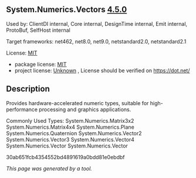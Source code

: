 ﻿System.Numerics.Vectors [4.5.0](https://www.nuget.org/packages/System.Numerics.Vectors/4.5.0)
--------------------

Used by: ClientDI internal, Core internal, DesignTime internal, Emit internal, ProtoBuf, SelfHost internal

Target frameworks: net462, net8.0, net9.0, netstandard2.0, netstandard2.1

License: [MIT](../../../../licenses/mit) 

- package license: [MIT](https://github.com/dotnet/corefx/blob/master/LICENSE.TXT) 
- project license: [Unknown](https://dot.net/) , License should be verified on https://dot.net/

Description
-----------
Provides hardware-accelerated numeric types, suitable for high-performance processing and graphics applications.

Commonly Used Types:
System.Numerics.Matrix3x2
System.Numerics.Matrix4x4
System.Numerics.Plane
System.Numerics.Quaternion
System.Numerics.Vector2
System.Numerics.Vector3
System.Numerics.Vector4
System.Numerics.Vector
System.Numerics.Vector<T>
 
30ab651fcb4354552bd4891619a0bdd81e0ebdbf

*This page was generated by a tool.*